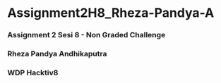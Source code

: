 # Assignment2H8_Rheza-Pandya-A

### Assignment 2 Sesi 8 - Non Graded Challenge

### Rheza Pandya Andhikaputra

### WDP Hacktiv8
